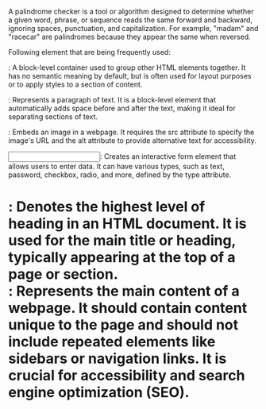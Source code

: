 A palindrome checker is a tool or algorithm designed to determine whether a given word, phrase, or sequence reads the same forward and backward, ignoring spaces, punctuation, and capitalization. For example, "madam" and "racecar" are palindromes because they appear the same when reversed. 


Following element that are being frequently used:
<div>: A block-level container used to group other HTML elements together. It has no semantic meaning by default, but is often used for layout purposes or to apply styles to a section of content.

<p>: Represents a paragraph of text. It is a block-level element that automatically adds space before and after the text, making it ideal for separating sections of text.

<img>: Embeds an image in a webpage. It requires the src attribute to specify the image's URL and the alt attribute to provide alternative text for accessibility.

<input>: Creates an interactive form element that allows users to enter data. It can have various types, such as text, password, checkbox, radio, and more, defined by the type attribute.

<h1>: Denotes the highest level of heading in an HTML document. It is used for the main title or heading, typically appearing at the top of a page or section.

<main>: Represents the main content of a webpage. It should contain content unique to the page and should not include repeated elements like sidebars or navigation links. It is crucial for accessibility and search engine optimization (SEO).

